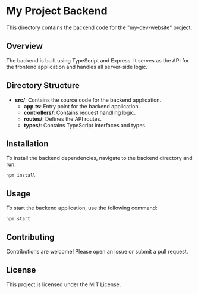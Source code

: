 # My Project Backend

This directory contains the backend code for the "my-dev-website" project.

## Overview

The backend is built using TypeScript and Express. It serves as the API for the frontend application and handles all server-side logic.

## Directory Structure

- **src/**: Contains the source code for the backend application.
  - **app.ts**: Entry point for the backend application.
  - **controllers/**: Contains request handling logic.
  - **routes/**: Defines the API routes.
  - **types/**: Contains TypeScript interfaces and types.

## Installation

To install the backend dependencies, navigate to the backend directory and run:

```
npm install
```

## Usage

To start the backend application, use the following command:

```
npm start
```

## Contributing

Contributions are welcome! Please open an issue or submit a pull request.

## License

This project is licensed under the MIT License.